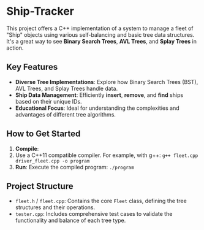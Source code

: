 # Ship-Tracker

This project offers a C++ implementation of a system to manage a fleet of "Ship" objects using various self-balancing and basic tree data structures. It's a great way to see **Binary Search Trees**, **AVL Trees**, and **Splay Trees** in action.

## Key Features

* **Diverse Tree Implementations**: Explore how Binary Search Trees (BST), AVL Trees, and Splay Trees handle data.
* **Ship Data Management**: Efficiently **insert**, **remove**, and **find** ships based on their unique IDs.
* **Educational Focus**: Ideal for understanding the complexities and advantages of different tree algorithms.

## How to Get Started

1.  **Compile**:
2.  Use a C++11 compatible compiler. For example, with g++:
    `g++ fleet.cpp driver_fleet.cpp -o program`
3.  **Run**: Execute the compiled program:
    `./program`

## Project Structure

* `fleet.h` / `fleet.cpp`: Contains the core `Fleet` class, defining the tree structures and their operations.
* `tester.cpp`: Includes comprehensive test cases to validate the functionality and balance of each tree type.
